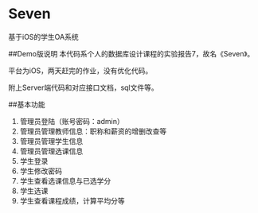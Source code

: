 # Seven
基于iOS的学生OA系统

##Demo版说明
本代码系个人的数据库设计课程的实验报告7，故名《Seven》。

平台为iOS，两天赶完的作业，没有优化代码。

附上Server端代码和对应接口文档，sql文件等。

##基本功能
1. 管理员登陆（账号密码：admin）
2. 管理员管理教师信息：职称和薪资的增删改查等
3. 管理员管理学生信息
4. 管理员管理选课信息
5. 学生登录
6. 学生修改密码
7. 学生查看选课信息与已选学分
8. 学生选课
9. 学生查看课程成绩，计算平均分等

